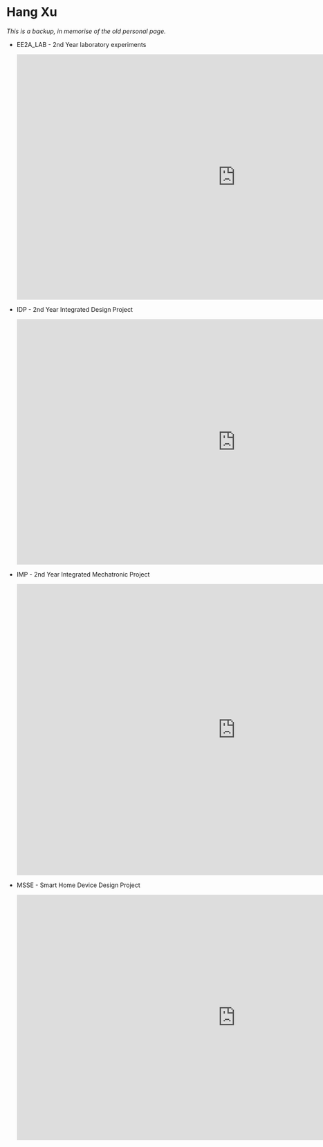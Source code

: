 # Hang Xu

*This is a backup, in memorise of the old personal page.* 

- EE2A_LAB - 2nd Year laboratory experiments

  <iframe width="1009" height="568" src="https://www.youtube.com/embed/WRZ9mzNmZPY" frameborder="0" allow="accelerometer; autoplay; encrypted-media; gyroscope; picture-in-picture" allowfullscreen></iframe>

- IDP -  2nd Year Integrated Design Project

  <iframe width="1009" height="568" src="https://www.youtube.com/embed/2kyuv3skUTo" frameborder="0" allow="accelerometer; autoplay; encrypted-media; gyroscope; picture-in-picture" allowfullscreen></iframe>

- IMP - 2nd Year Integrated Mechatronic Project 

  <iframe width="1009" height="674" src="https://www.youtube.com/embed/iqZHP_k1yxw" frameborder="0" allow="accelerometer; autoplay; encrypted-media; gyroscope; picture-in-picture" allowfullscreen></iframe>

- MSSE - Smart Home Device Design Project

  <iframe width="1009" height="568" src="https://www.youtube.com/embed/X_q0SHnT--E" frameborder="0" allow="accelerometer; autoplay; encrypted-media; gyroscope; picture-in-picture" allowfullscreen></iframe>